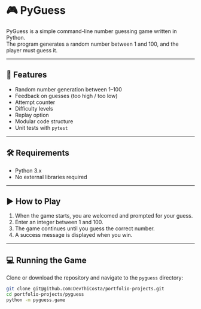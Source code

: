 # 🎮 PyGuess

PyGuess is a simple command-line number guessing game written in Python.  
The program generates a random number between 1 and 100, and the player must guess it.

---

## 🚀 Features
- Random number generation between 1–100
- Feedback on guesses (too high / too low)
- Attempt counter
- Difficulty levels
- Replay option
- Modular code structure
- Unit tests with `pytest`

---

## 🛠️ Requirements
- Python 3.x
- No external libraries required

---

## ▶️ How to Play
1. When the game starts, you are welcomed and prompted for your guess.
2. Enter an integer between 1 and 100.
3. The game continues until you guess the correct number.
4. A success message is displayed when you win.

---

## 💻 Running the Game
Clone or download the repository and navigate to the `pyguess` directory:

```bash
git clone git@github.com:DevThiCosta/portfolio-projects.git
cd portfolio-projects/pyguess
python -m pyguess.game
